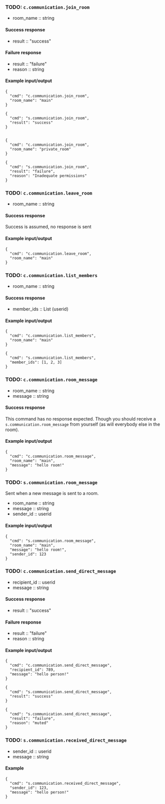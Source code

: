 ### TODO: `c.communication.join_room`
* room_name :: string

#### Success response
* result :: "success"

#### Failure response
* result :: "failure"
* reason :: string

#### Example input/output
```
{
  "cmd": "c.communication.join_room",
  "room_name": "main"
}

{
  "cmd": "s.communication.join_room",
  "result": "success"
}


{
  "cmd": "c.communication.join_room",
  "room_name": "private_room"
}

{
  "cmd": "s.communication.join_room",
  "result": "failure",
  "reason": "Inadequate permissions"
}
```

### TODO: `c.communication.leave_room`
* room_name :: string

#### Success response
Success is assumed, no response is sent

#### Example input/output
```
{
  "cmd": "c.communication.leave_room",
  "room_name": "main"
}
```

### TODO: `c.communication.list_members`
* room_name :: string

#### Success response
* member_ids :: List (userid)

#### Example input/output
```
{
  "cmd": "c.communication.list_members",
  "room_name": "main"
}

{
  "cmd": "s.communication.list_members",
  "member_ids": [1, 2, 3]
}
```


### TODO: `c.communication.room_message`
* room_name :: string
* message :: string

#### Success response
This command has no response expected. Though you should receive a `s.communication.room_message` from yourself (as will everybody else in the room).

#### Example input/output
```
{
  "cmd": "c.communication.room_message",
  "room_name": "main",
  "message": "hello room!"
}
```

### TODO: `s.communication.room_message`
Sent when a new message is sent to a room.

* room_name :: string
* message :: string
* sender_id :: userid

#### Example input/output
```
{
  "cmd": "s.communication.room_message",
  "room_name": "main",
  "message": "hello room!",
  "sender_id": 123
}
```

### TODO: `c.communication.send_direct_message`
* recipient_id :: userid
* message :: string

#### Success response
* result :: "success"

#### Failure response
* result :: "failure"
* reason :: string

#### Example input/output
```
{
  "cmd": "c.communication.send_direct_message",
  "recipient_id": 789,
  "message": "hello person!"
}

{
  "cmd": "s.communication.send_direct_message",
  "result": "success"
}

{
  "cmd": "s.communication.send_direct_message",
  "result": "failure",
  "reason": "muted"
}
```

### TODO: `s.communication.received_direct_message`
* sender_id :: userid
* message :: string

#### Example
```
{
  "cmd": "s.communication.received_direct_message",
  "sender_id": 123,
  "message": "hello person!"
}
```


